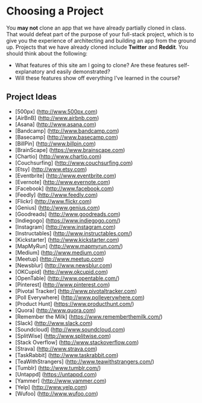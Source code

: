 # Choosing a Project

You **may not** clone an app that we have already partially cloned in
class. That would defeat part of the purpose of your full-stack project,
which is to give you the experience of architecting and building an app
from the ground up. Projects that we have already cloned include
**Twitter** and **Reddit**. You
should think about the following:

* What features of this site am I going to clone? Are these features
  self-explanatory and easily demonstrated?
* Will these features show off everything I've learned in the course?

## Project Ideas

- [500px] (http://www.500px.com)
- [AirBnB] (http://www.airbnb.com)
- [Asana] (http://www.asana.com)
- [Bandcamp] (http://www.bandcamp.com)
- [Basecamp] (http://www.basecamp.com)
- [BillPin] (http://www.billpin.com)
- [BrainScape] (https://www.brainscape.com)
- [Chartio] (http://www.chartio.com)
- [Couchsurfing] (http://www.couchsurfing.com)
- [Etsy] (http://www.etsy.com)
- [Eventbrite] (http://www.eventbrite.com)
- [Evernote] (http://www.evernote.com)
- [Facebook] (http://www.facebook.com)
- [Feedly] (http://www.feedly.com)
- [Flickr] (http://www.flickr.com)
- [Genius] (http://www.genius.com)
- [Goodreads] (http://www.goodreads.com)
- [Indiegogo] (https://www.indiegogo.com/)
- [Instagram] (http://www.instagram.com)
- [Instructables] (http://www.instructables.com/)
- [Kickstarter] (http://www.kickstarter.com)
- [MapMyRun] (http://www.mapmyrun.com/)
- [Medium] (http://www.medium.com)
- [Meetup] (http://www.meetup.com)
- [Newsblur] (http://www.newsblur.com)
- [OKCupid] (http://www.okcupid.com)
- [OpenTable] (http://www.opentable.com/)
- [Pinterest] (http://www.pinterest.com)
- [Pivotal Tracker] (http://www.pivotaltracker.com)
- [Poll Everywhere] (http://www.polleverywhere.com)
- [Product Hunt] (https://www.producthunt.com/)
- [Quora] (http://www.quora.com)
- [Remember the Milk] (https://www.rememberthemilk.com/)
- [Slack] (http://www.slack.com)
- [Soundcloud] (http://www.soundcloud.com)
- [SplitWise] (http://www.splitwise.com)
- [Stack Overflow] (http://www.stackoverflow.com)
- [Strava] (http://www.strava.com)
- [TaskRabbit] (http://www.taskrabbit.com)
- [TeaWithStrangers] (http://www.teawithstrangers.com/)
- [Tumblr] (http://www.tumblr.com/)
- [Untappd] (https://untappd.com)
- [Yammer] (http://www.yammer.com)
- [Yelp] (http://www.yelp.com)
- [Wufoo] (http://www.wufoo.com)
